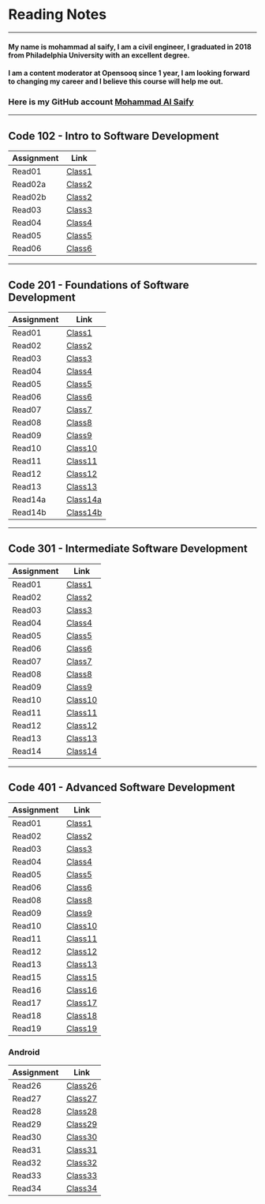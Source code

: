 # Reading Notes
---

#### My name is mohammad al saify, I am a civil engineer, I graduated in 2018 from Philadelphia University with an excellent degree.
#### I am a content moderator at Opensooq since 1 year, I am looking forward to changing my career and I believe this course will help me out.
### Here is my GitHub account [Mohammad Al Saify](https://github.com/saify96)

---
## Code 102 - Intro to Software Development

Assignment | Link
------------ | -------------
Read01 | [Class1](102/read01.md)
Read02a | [Class2](102/read02a.md)
Read02b | [Class2](102/read02b.md)
Read03  | [Class3](102/read03.md)
Read04  | [Class4](102/read04.md)
Read05  | [Class5](102/read05.md)
Read06  | [Class6](102/sread06.md)

---

## Code 201 - Foundations of Software Development

Assignment | Link
-------------- | ---------------
Read01 | [Class1](201/class01.md)
Read02 | [Class2](201/class02.md)
Read03|  [Class3](201/class03.md)
Read04  | [Class4](201/class04.md)
Read05  | [Class5](201/read05.md)
Read06 | [Class6](201/class06.md)
Read07 | [Class7](201/class07.md)
Read08 | [Class8](201/class08.md)
Read09 |[Class9](201/class09.md)
Read10 | [Class10](201/class10.md)
Read11 | [Class11](201/class11.md)
Read12 | [Class12](201/class12.md)
Read13 | [Class13](201/class13.md)
Read14a | [Class14a](201/class14a.md)
Read14b | [Class14b](201/class14b.md)

---

## Code 301 - Intermediate Software Development

Assignment | Link
-------------- | ---------------
Read01 | [Class1](301/class01.md)
Read02 | [Class2](301/class02.md)
Read03 | [Class3](301/class03.md)
Read04 | [Class4](301/class04.md)
Read05 | [Class5](301/class05.md)
Read06 | [Class6](301/class06.md)
Read07 | [Class7](301/class07.md)
Read08 | [Class8](301/class08.md)
Read09 | [Class9](301/class09.md)
Read10 | [Class10](301/class10.md)
Read11 | [Class11](301/class11.md)
Read12 | [Class12](301/class12.md)
Read13 | [Class13](301/class13.md)
Read14 | [Class14](301/class14.md)

---

## Code 401 - Advanced Software Development

Assignment | Link
-------------- | ---------------
Read01 | [Class1](401/class01.md)
Read02 | [Class2](401/class02.md)
Read03 | [Class3](401/class03.md)
Read04 | [Class4](401/class04.md)
Read05 | [Class5](401/class05.md)
Read06 | [Class6](401/class06.md)
Read08 | [Class8](401/class08.md)
Read09 | [Class9](401/class09.md)
Read10 | [Class10](401/class10.md)
Read11 | [Class11](401/class11.md)
Read12 | [Class12](401/class12.md)
Read13 | [Class13](401/class13.md)
Read15 | [Class15](401/class15.md)
Read16 | [Class16](401/class16.md)
Read17 | [Class17](401/class17.md)
Read18 | [Class18](401/class18.md)
Read19 | [Class19](401/class19.md)

### Android

Assignment | Link
-------------- | ---------------
Read26 | [Class26](401/android/class01.md)
Read27 | [Class27](401/android/class02.md)
Read28 | [Class28](401/android/class03.md)
Read29 | [Class29](401/android/class04.md)
Read30 | [Class30](401/android/class05.md)
Read31 | [Class31](401/android/class06.md)
Read32 | [Class32](401/android/class07.md)
Read33 | [Class33](401/android/class08.md)
Read34 | [Class34](401/android/class09.md)
